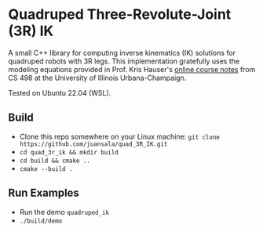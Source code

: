 # Quadruped Three-Revolute-Joint (3R) IK

A small C++ library for computing inverse kinematics (IK) solutions for quadruped robots with 3R legs. This implementation gratefully uses the modeling equations provided in Prof. Kris Hauser's [online course notes]((https://motion.cs.illinois.edu/RoboticSystems)) from CS 498 at the University of Illinois Urbana-Champaign.

Tested on Ubuntu 22.04 (WSL).

## Build
- Clone this repo somewhere on your Linux machine: ```git clone https://github.com/juansala/quad_3R_IK.git```
- ```cd quad_3r_ik && mkdir build```
- ```cd build && cmake ..```
- ```cmake --build .```

## Run Examples
- Run the demo ```quadruped_ik```
- ```./build/demo```